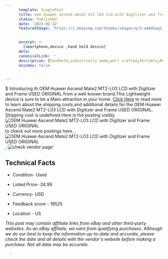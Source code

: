 ```yaml
---
      template: SinglePost
      title: oem huawei ascend mate2 mt2 l03 lcd with digitizer and frame used original
      status: Published
      date: '2023-02-12'
      featuredImage: 'https://i.ebayimg.com/thumbs/images/g/S-wAAOSwq21ix1rK/s-l225.jpg'
       

      excerpt: >-
        [smartphone,device ,hand held device]
      meta:
      canonicalLink: ''
      description: [handheld,industrially made,well crafted,Portable,Mobile,Compact,Convenient,Lightweight,Maneuverable,Man-portable,Miniature,Carriable,Hand-held,Light,Holdable,Transportable,Mobile device,Pocket-sized,On-the-go,Wireless,Cordless,Compact size,Convenient size, smartphone,device ,hand held device]
      noindex: false
      

---
```

$
      Introducing th OEM Huawei Ascend Mate2 MT2-L03 LCD with Digitizer and Frame USED ORIGINAL from a well-known brand.This Lightweight device  is sure to be a Main-attraction in your home. [Click Here](https://www.ebay.com/itm/284888463918?hash=item4254acfa2e%3Ag%3AS-wAAOSwq21ix1rK&mkevt=1&mkcid=1&mkrid=711-53200-19255-0&campid=%253CePNCampaignId%253E&customid=%253CreferenceId%253E&toolid=10049) to read more to learn about the shipping costs and additional details for the OEM Huawei Ascend Mate2 MT2-L03 LCD with Digitizer and Frame USED ORIGINAL. Shipping cost is undefined.Here is the posting visibly ![OEM Huawei Ascend Mate2 MT2-L03 LCD with Digitizer and Frame USED ORIGINAL](https://i.ebayimg.com/thumbs/images/g/S-wAAOSwq21ix1rK/s-l225.jpg) to check out more postings here... ![OEM Huawei Ascend Mate2 MT2-L03 LCD with Digitizer and Frame USED ORIGINAL](https://i.ebayimg.com/images/g/S-wAAOSwq21ix1rK/s-l1600.jpg), ![check vendor page](https://origin-galleryplus.ebayimg.com/ws/web/284888463918_2_0_1/225x225.jpg,https://origin-galleryplus.ebayimg.com/ws/web/284888463918_3_0_1/225x225.jpg,https://origin-galleryplus.ebayimg.com/ws/web/284888463918_4_0_1/225x225.jpg,https://origin-galleryplus.ebayimg.com/ws/web/284888463918_5_0_1/225x225.jpg,https://origin-galleryplus.ebayimg.com/ws/web/284888463918_6_0_1/225x225.jpg)'

      

 ## Technical Facts 



     
      

 - Condition- Used 


      

 - Listed Price- 24.99 


      

 - Currency- USD 


      

 - Feedback score - 19525 


      

 - Location - US 


      
      

 *_This post may contain affiliate links from eBay and other third-party websites. As an eBay affiliate, we earn from qualifying purchases. Although we do our best to keep the information up-to-date and accurate, please check the date and all details with the vendor's website before making a purchase. Not all data may be accurate._*




      -
